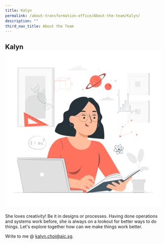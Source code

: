 ```yaml
---
title: Kalyn
permalink: /about-transformation-office/About-the-team/Kalyn/
description: ""
third_nav_title: About the Team
---
```

## Kalyn ![](/images/Learning-pana.png)
She loves creativity! Be it in designs or processes. Having done operations and systems work before, she is always on a lookout for better ways to do things. Let's explore together how can we make things work better.

Write to me @ kalyn.choi@aic.sg.